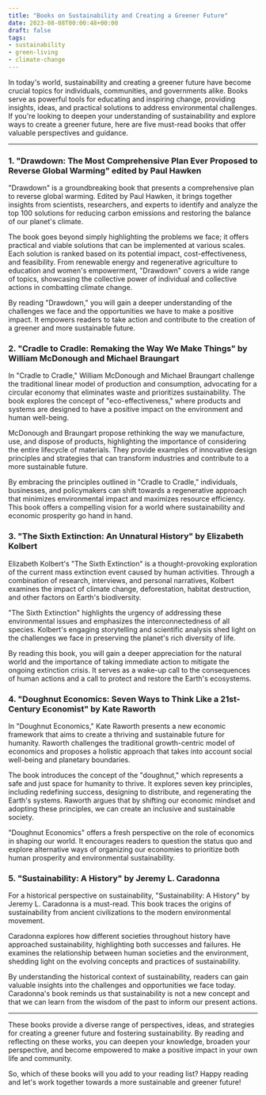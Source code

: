 ```yaml
---
title: "Books on Sustainability and Creating a Greener Future"
date: 2023-08-08T00:00:48+00:00
draft: false
tags: 
- sustainability
- green-living
- climate-change
---
```


In today's world, sustainability and creating a greener future have become crucial topics for individuals, communities, and governments alike. Books serve as powerful tools for educating and inspiring change, providing insights, ideas, and practical solutions to address environmental challenges. If you're looking to deepen your understanding of sustainability and explore ways to create a greener future, here are five must-read books that offer valuable perspectives and guidance.

---

### 1. "Drawdown: The Most Comprehensive Plan Ever Proposed to Reverse Global Warming" edited by Paul Hawken

"Drawdown" is a groundbreaking book that presents a comprehensive plan to reverse global warming. Edited by Paul Hawken, it brings together insights from scientists, researchers, and experts to identify and analyze the top 100 solutions for reducing carbon emissions and restoring the balance of our planet's climate.

The book goes beyond simply highlighting the problems we face; it offers practical and viable solutions that can be implemented at various scales. Each solution is ranked based on its potential impact, cost-effectiveness, and feasibility. From renewable energy and regenerative agriculture to education and women's empowerment, "Drawdown" covers a wide range of topics, showcasing the collective power of individual and collective actions in combatting climate change.

By reading "Drawdown," you will gain a deeper understanding of the challenges we face and the opportunities we have to make a positive impact. It empowers readers to take action and contribute to the creation of a greener and more sustainable future.

### 2. "Cradle to Cradle: Remaking the Way We Make Things" by William McDonough and Michael Braungart

In "Cradle to Cradle," William McDonough and Michael Braungart challenge the traditional linear model of production and consumption, advocating for a circular economy that eliminates waste and prioritizes sustainability. The book explores the concept of "eco-effectiveness," where products and systems are designed to have a positive impact on the environment and human well-being.

McDonough and Braungart propose rethinking the way we manufacture, use, and dispose of products, highlighting the importance of considering the entire lifecycle of materials. They provide examples of innovative design principles and strategies that can transform industries and contribute to a more sustainable future.

By embracing the principles outlined in "Cradle to Cradle," individuals, businesses, and policymakers can shift towards a regenerative approach that minimizes environmental impact and maximizes resource efficiency. This book offers a compelling vision for a world where sustainability and economic prosperity go hand in hand.

### 3. "The Sixth Extinction: An Unnatural History" by Elizabeth Kolbert

Elizabeth Kolbert's "The Sixth Extinction" is a thought-provoking exploration of the current mass extinction event caused by human activities. Through a combination of research, interviews, and personal narratives, Kolbert examines the impact of climate change, deforestation, habitat destruction, and other factors on Earth's biodiversity.

"The Sixth Extinction" highlights the urgency of addressing these environmental issues and emphasizes the interconnectedness of all species. Kolbert's engaging storytelling and scientific analysis shed light on the challenges we face in preserving the planet's rich diversity of life.

By reading this book, you will gain a deeper appreciation for the natural world and the importance of taking immediate action to mitigate the ongoing extinction crisis. It serves as a wake-up call to the consequences of human actions and a call to protect and restore the Earth's ecosystems.

### 4. "Doughnut Economics: Seven Ways to Think Like a 21st-Century Economist" by Kate Raworth

In "Doughnut Economics," Kate Raworth presents a new economic framework that aims to create a thriving and sustainable future for humanity. Raworth challenges the traditional growth-centric model of economics and proposes a holistic approach that takes into account social well-being and planetary boundaries.

The book introduces the concept of the "doughnut," which represents a safe and just space for humanity to thrive. It explores seven key principles, including redefining success, designing to distribute, and regenerating the Earth's systems. Raworth argues that by shifting our economic mindset and adopting these principles, we can create an inclusive and sustainable society.

"Doughnut Economics" offers a fresh perspective on the role of economics in shaping our world. It encourages readers to question the status quo and explore alternative ways of organizing our economies to prioritize both human prosperity and environmental sustainability.

### 5. "Sustainability: A History" by Jeremy L. Caradonna

For a historical perspective on sustainability, "Sustainability: A History" by Jeremy L. Caradonna is a must-read. This book traces the origins of sustainability from ancient civilizations to the modern environmental movement.

Caradonna explores how different societies throughout history have approached sustainability, highlighting both successes and failures. He examines the relationship between human societies and the environment, shedding light on the evolving concepts and practices of sustainability.

By understanding the historical context of sustainability, readers can gain valuable insights into the challenges and opportunities we face today. Caradonna's book reminds us that sustainability is not a new concept and that we can learn from the wisdom of the past to inform our present actions.

---

These books provide a diverse range of perspectives, ideas, and strategies for creating a greener future and fostering sustainability. By reading and reflecting on these works, you can deepen your knowledge, broaden your perspective, and become empowered to make a positive impact in your own life and community.

So, which of these books will you add to your reading list? Happy reading and let's work together towards a more sustainable and greener future!
